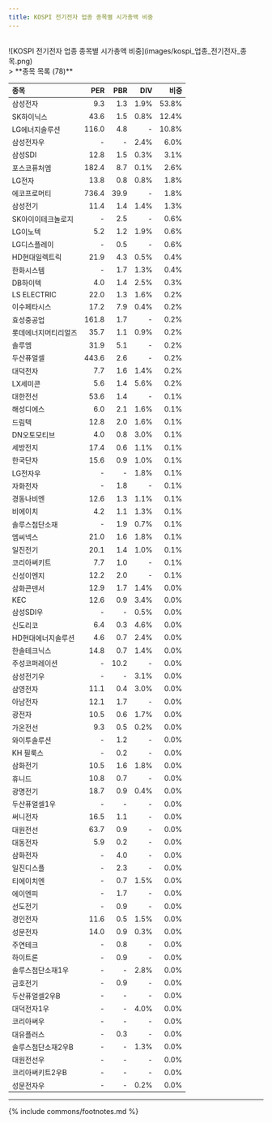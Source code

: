 ```yaml
---
title: KOSPI 전기전자 업종 종목별 시가총액 비중
---
```

<br>
![KOSPI 전기전자 업종 종목별 시가총액 비중](images/kospi_업종_전기전자_종목.png)
<br>
> **종목 목록 (78)**<a id="list"></a>

| **종목** | **PER** | **PBR** | **DIV** | **비중** |
| :------- | ------: | ------: | ------: | -------: |
| 삼성전자 | 9.3 | 1.3 | 1.9% | 53.8% |
| SK하이닉스 | 43.6 | 1.5 | 0.8% | 12.4% |
| LG에너지솔루션 | 116.0 | 4.8 | - | 10.8% |
| 삼성전자우 | - | - | 2.4% | 6.0% |
| 삼성SDI | 12.8 | 1.5 | 0.3% | 3.1% |
| 포스코퓨처엠 | 182.4 | 8.7 | 0.1% | 2.6% |
| LG전자 | 13.8 | 0.8 | 0.8% | 1.8% |
| 에코프로머티 | 736.4 | 39.9 | - | 1.8% |
| 삼성전기 | 11.4 | 1.4 | 1.4% | 1.3% |
| SK아이이테크놀로지 | - | 2.5 | - | 0.6% |
| LG이노텍 | 5.2 | 1.2 | 1.9% | 0.6% |
| LG디스플레이 | - | 0.5 | - | 0.6% |
| HD현대일렉트릭 | 21.9 | 4.3 | 0.5% | 0.4% |
| 한화시스템 | - | 1.7 | 1.3% | 0.4% |
| DB하이텍 | 4.0 | 1.4 | 2.5% | 0.3% |
| LS ELECTRIC | 22.0 | 1.3 | 1.6% | 0.2% |
| 이수페타시스 | 17.2 | 7.9 | 0.4% | 0.2% |
| 효성중공업 | 161.8 | 1.7 | - | 0.2% |
| 롯데에너지머티리얼즈 | 35.7 | 1.1 | 0.9% | 0.2% |
| 솔루엠 | 31.9 | 5.1 | - | 0.2% |
| 두산퓨얼셀 | 443.6 | 2.6 | - | 0.2% |
| 대덕전자 | 7.7 | 1.6 | 1.4% | 0.2% |
| LX세미콘 | 5.6 | 1.4 | 5.6% | 0.2% |
| 대한전선 | 53.6 | 1.4 | - | 0.1% |
| 해성디에스 | 6.0 | 2.1 | 1.6% | 0.1% |
| 드림텍 | 12.8 | 2.0 | 1.6% | 0.1% |
| DN오토모티브 | 4.0 | 0.8 | 3.0% | 0.1% |
| 세방전지 | 17.4 | 0.6 | 1.1% | 0.1% |
| 한국단자 | 15.6 | 0.9 | 1.0% | 0.1% |
| LG전자우 | - | - | 1.8% | 0.1% |
| 자화전자 | - | 1.8 | - | 0.1% |
| 경동나비엔 | 12.6 | 1.3 | 1.1% | 0.1% |
| 비에이치 | 4.2 | 1.1 | 1.3% | 0.1% |
| 솔루스첨단소재 | - | 1.9 | 0.7% | 0.1% |
| 엠씨넥스 | 21.0 | 1.6 | 1.8% | 0.1% |
| 일진전기 | 20.1 | 1.4 | 1.0% | 0.1% |
| 코리아써키트 | 7.7 | 1.0 | - | 0.1% |
| 신성이엔지 | 12.2 | 2.0 | - | 0.1% |
| 삼화콘덴서 | 12.9 | 1.7 | 1.4% | 0.0% |
| KEC | 12.6 | 0.9 | 3.4% | 0.0% |
| 삼성SDI우 | - | - | 0.5% | 0.0% |
| 신도리코 | 6.4 | 0.3 | 4.6% | 0.0% |
| HD현대에너지솔루션 | 4.6 | 0.7 | 2.4% | 0.0% |
| 한솔테크닉스 | 14.8 | 0.7 | 1.4% | 0.0% |
| 주성코퍼레이션 | - | 10.2 | - | 0.0% |
| 삼성전기우 | - | - | 3.1% | 0.0% |
| 삼영전자 | 11.1 | 0.4 | 3.0% | 0.0% |
| 아남전자 | 12.1 | 1.7 | - | 0.0% |
| 광전자 | 10.5 | 0.6 | 1.7% | 0.0% |
| 가온전선 | 9.3 | 0.5 | 0.2% | 0.0% |
| 와이투솔루션 | - | 1.2 | - | 0.0% |
| KH 필룩스 | - | 0.2 | - | 0.0% |
| 삼화전기 | 10.5 | 1.6 | 1.8% | 0.0% |
| 휴니드 | 10.8 | 0.7 | - | 0.0% |
| 광명전기 | 18.7 | 0.9 | 0.4% | 0.0% |
| 두산퓨얼셀1우 | - | - | - | 0.0% |
| 써니전자 | 16.5 | 1.1 | - | 0.0% |
| 대원전선 | 63.7 | 0.9 | - | 0.0% |
| 대동전자 | 5.9 | 0.2 | - | 0.0% |
| 삼화전자 | - | 4.0 | - | 0.0% |
| 일진디스플 | - | 2.3 | - | 0.0% |
| 티에이치엔 | - | 0.7 | 1.5% | 0.0% |
| 에이엔피 | - | 1.7 | - | 0.0% |
| 선도전기 | - | 0.9 | - | 0.0% |
| 경인전자 | 11.6 | 0.5 | 1.5% | 0.0% |
| 성문전자 | 14.0 | 0.9 | 0.3% | 0.0% |
| 주연테크 | - | 0.8 | - | 0.0% |
| 하이트론 | - | 0.9 | - | 0.0% |
| 솔루스첨단소재1우 | - | - | 2.8% | 0.0% |
| 금호전기 | - | 0.9 | - | 0.0% |
| 두산퓨얼셀2우B | - | - | - | 0.0% |
| 대덕전자1우 | - | - | 4.0% | 0.0% |
| 코리아써우 | - | - | - | 0.0% |
| 대유플러스 | - | 0.3 | - | 0.0% |
| 솔루스첨단소재2우B | - | - | 1.3% | 0.0% |
| 대원전선우 | - | - | - | 0.0% |
| 코리아써키트2우B | - | - | - | 0.0% |
| 성문전자우 | - | - | 0.2% | 0.0% |

---
{% include commons/footnotes.md %}